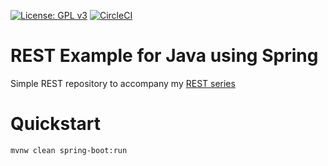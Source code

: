 [![License: GPL v3](https://img.shields.io/badge/License-GPL%20v3-blue.svg)](https://www.gnu.org/licenses/gpl-3.0)
[![CircleCI](https://circleci.com/gh/juliuskrah/rest-example/tree/spring-data-query-dsl.svg?style=svg)](https://circleci.com/gh/juliuskrah/rest-example/tree/spring-data-query-dsl)
# REST Example for Java using Spring
Simple REST repository to accompany my [REST series](http://juliuskrah.com/tutorial/2017/07/23/developing-restful-services-with-spring/)


# Quickstart
```bash
mvnw clean spring-boot:run
```